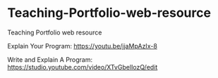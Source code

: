 # Teaching-Portfolio-web-resource
Teaching Portfolio web resource

Explain Your Program: https://youtu.be/jjaMpAzIx-8

Write and Explain A Program: https://studio.youtube.com/video/XTvGbelIozQ/edit

